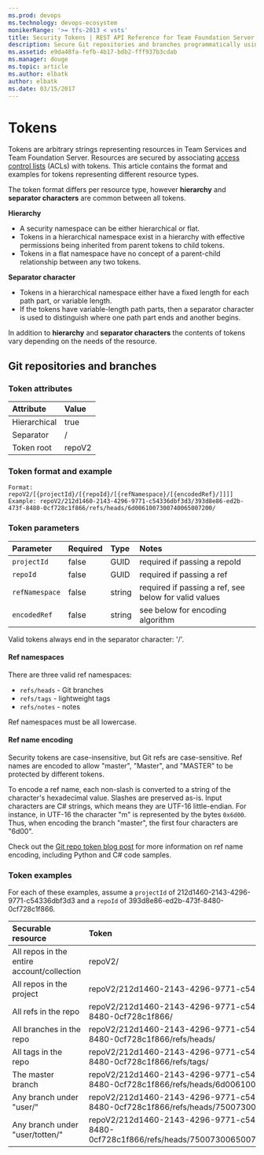 ```yaml
---
ms.prod: devops
ms.technology: devops-ecosystem
monikerRange: '>= tfs-2013 < vsts'
title: Security Tokens | REST API Reference for Team Foundation Server
description: Secure Git repositories and branches programmatically using the REST APIs for Team Foundation Server.
ms.assetid: e9da48fa-fefb-4b17-bdb2-fff937b3cdab
ms.manager: douge
ms.topic: article
ms.author: elbatk
author: elbatk
ms.date: 03/15/2017
---
```


# Tokens 
Tokens are arbitrary strings representing resources in Team Services and Team Foundation Server. Resources are secured by 
associating [access control lists](./acls.md) (ACLs) with tokens. This article contains the format and examples for tokens representing different resource types.

The token format differs per resource type, however **hierarchy** and **separator characters** are common between all tokens.

<a name="hierarchy" />

**Hierarchy**
* A security namespace can be either hierarchical or flat.
* Tokens in a hierarchical namespace exist in a hierarchy with effective permissions being inherited from parent tokens to child tokens.
* Tokens in a flat namespace have no concept of a parent-child relationship between any two tokens.

<a name="separators" />

**Separator character**
* Tokens in a hierarchical namespace either have a fixed length for each path part, or variable length.
* If the tokens have variable-length path parts, then a separator character is used to distinguish where one path part ends and another begins.

In addition to **hierarchy** and **separator characters** the contents of tokens vary depending on the needs of the resource.

## Git repositories and branches

### Token attributes

| Attribute      | Value     |
|:--------------|:----------|
| Hierarchical  | true      |
| Separator     | /         |
| Token root    | repoV2    |

### Token format and example
```
Format: repoV2/[{projectId}/[{repoId}/[{refNamespace}/[{encodedRef}/]]]]
Example: repoV2/212d1460-2143-4296-9771-c54336dbf3d3/393d8e86-ed2b-473f-8480-0cf728c1f866/refs/heads/6d0061007300740065007200/
```

### Token parameters

| Parameter         | Required | Type     | Notes
|:------------------|:---------|:---------|:--------------------------------
| `projectId`         | false    | GUID     | required if passing a repoId
| `repoId`           | false    | GUID     | required if passing a ref
| `refNamespace`      | false    | string   | required if passing a ref, see below for valid values
| `encodedRef`        | false    | string   | see below for encoding algorithm

Valid tokens always end in the separator character: '/'.

#### Ref namespaces

There are three valid ref namespaces:
* `refs/heads` - Git branches
* `refs/tags` - lightweight tags
* `refs/notes` - notes

Ref namespaces must be all lowercase.

#### Ref name encoding

Security tokens are case-insensitive, but Git refs are case-sensitive.
Ref names are encoded to allow "master", "Master", and "MASTER" to be protected by different tokens.

To encode a ref name, each non-slash is converted to a string of the character's hexadecimal value.
Slashes are preserved as-is.
Input characters are C# strings, which means they are UTF-16 little-endian.
For instance, in UTF-16 the character "m" is represented by the bytes `0x6d00`.
Thus, when encoding the branch "master", the first four characters are "6d00".

Check out the [Git repo token blog post](https://blogs.msdn.microsoft.com/visualstudioalm/2017/03/14/git-repo-tokens-for-the-security-service/) for more information on ref name encoding, including Python and C# code samples.

### Token examples

For each of these examples, assume a `projectId` of 212d1460-2143-4296-9771-c54336dbf3d3 and a `repoId` of 393d8e86-ed2b-473f-8480-0cf728c1f866.

| Securable resource       | Token
|:-------------------------|:--------------------------------
| All repos in the entire account/collection | repoV2/
| All repos in the project | repoV2/212d1460-2143-4296-9771-c54336dbf3d3/
| All refs in the repo     | repoV2/212d1460-2143-4296-9771-c54336dbf3d3/393d8e86-ed2b-473f-8480-0cf728c1f866/
| All branches in the repo | repoV2/212d1460-2143-4296-9771-c54336dbf3d3/393d8e86-ed2b-473f-8480-0cf728c1f866/refs/heads/
| All tags in the repo | repoV2/212d1460-2143-4296-9771-c54336dbf3d3/393d8e86-ed2b-473f-8480-0cf728c1f866/refs/tags/
| The master branch        | repoV2/212d1460-2143-4296-9771-c54336dbf3d3/393d8e86-ed2b-473f-8480-0cf728c1f866/refs/heads/6d0061007300740065007200/
| Any branch under "user/" | repoV2/212d1460-2143-4296-9771-c54336dbf3d3/393d8e86-ed2b-473f-8480-0cf728c1f866/refs/heads/7500730065007200/
| Any branch under "user/totten/" | repoV2/212d1460-2143-4296-9771-c54336dbf3d3/393d8e86-ed2b-473f-8480-0cf728c1f866/refs/heads/7500730065007200/74006f007400740065006e00/




